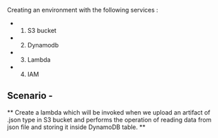 Creating an environment with the following services :
	
- 1. S3 bucket
- 2. Dynamodb
- 3. Lambda
- 4. IAM

## Scenario - 

** Create a lambda which will be invoked when we upload an artifact of .json type in S3 bucket and performs the operation of reading data from json file and storing it inside DynamoDB table. **
